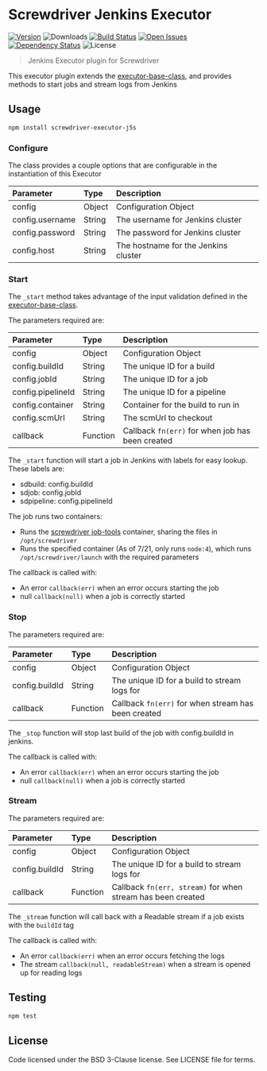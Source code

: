 # Screwdriver Jenkins Executor
[![Version][npm-image]][npm-url] ![Downloads][downloads-image] [![Build Status][wercker-image]][wercker-url] [![Open Issues][issues-image]][issues-url] [![Dependency Status][daviddm-image]][daviddm-url] ![License][license-image]

> Jenkins Executor plugin for Screwdriver

This executor plugin extends the [executor-base-class], and provides methods to start jobs and stream logs
from Jenkins

## Usage

```bash
npm install screwdriver-executor-j5s
```

### Configure
The class provides a couple options that are configurable in the instantiation of this Executor

| Parameter        | Type  |  Description |
| :-------------   | :---- | :-------------|
| config        | Object | Configuration Object |
| config.username | String | The username for Jenkins cluster  |
| config.password | String | The password for Jenkins cluster  |
| config.host | String | The hostname for the Jenkins cluster |

### Start
The `_start` method takes advantage of the input validation defined in the [executor-base-class].

The parameters required are:

| Parameter        | Type  |  Description |
| :-------------   | :---- | :-------------|
| config        | Object | Configuration Object |
| config.buildId | String | The unique ID for a build |
| config.jobId | String | The unique ID for a job |
| config.pipelineId | String | The unique ID for a pipeline |
| config.container | String | Container for the build to run in |
| config.scmUrl | String | The scmUrl to checkout |
| callback | Function | Callback `fn(err)` for when job has been created |

The `_start` function will start a job in Jenkins with labels for easy lookup. These labels are:
* sdbuild: config.buildId
* sdjob: config.jobId
* sdpipeline: config.pipelineId

The job runs two containers:
* Runs the [screwdriver job-tools] container, sharing the files in `/opt/screwdriver`
* Runs the specified container (As of 7/21, only runs `node:4`), which runs `/opt/screwdriver/launch` with the required parameters

The callback is called with:
* An error `callback(err)` when an error occurs starting the job
* null `callback(null)` when a job is correctly started

### Stop
The parameters required are:

| Parameter        | Type  |  Description |
| :-------------   | :---- | :-------------|
| config        | Object | Configuration Object |
| config.buildId | String | The unique ID for a build to stream logs for|
| callback | Function | Callback `fn(err)` for when stream has been created |

The `_stop` function will stop last build of the job with  config.buildId in jenkins.

The callback is called with:
* An error `callback(err)` when an error occurs starting the job
* null `callback(null)` when a job is correctly started

### Stream
The parameters required are:

| Parameter        | Type  |  Description |
| :-------------   | :---- | :-------------|
| config        | Object | Configuration Object |
| config.buildId | String | The unique ID for a build to stream logs for|
| callback | Function | Callback `fn(err, stream)` for when stream has been created |

The `_stream` function will call back with a Readable stream if a job exists with the `buildId` tag

The callback is called with:
* An error `callback(err)` when an error occurs fetching the logs
* The stream `callback(null, readableStream)` when a stream is opened up for reading logs

## Testing

```bash
npm test
```

## License

Code licensed under the BSD 3-Clause license. See LICENSE file for terms.

[npm-image]: https://img.shields.io/npm/v/screwdriver-executor-k8s.svg
[npm-url]: https://npmjs.org/package/screwdriver-executor-k8s
[downloads-image]: https://img.shields.io/npm/dt/screwdriver-executor-k8s.svg
[license-image]: https://img.shields.io/npm/l/screwdriver-executor-k8s.svg
[issues-image]: https://img.shields.io/github/issues/screwdriver-cd/executor-k8s.svg
[issues-url]: https://github.com/screwdriver-cd/executor-k8s/issues
[wercker-image]: https://app.wercker.com/status/6eee5facca93cb34510bf36d814460e8
[wercker-url]: https://app.wercker.com/project/bykey/6eee5facca93cb34510bf36d814460e8
[daviddm-image]: https://david-dm.org/screwdriver-cd/executor-k8s.svg?theme=shields.io
[daviddm-url]: https://david-dm.org/screwdriver-cd/executor-k8s
[executor-base-class]: https://github.com/screwdriver-cd/executor-base
[screwdriver job-tools]: https://github.com/screwdriver-cd/job-tools
